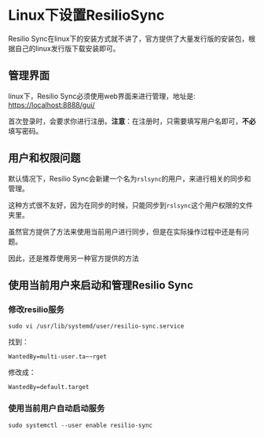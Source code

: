 # Linux下设置ResilioSync

Resilio Sync在linux下的安装方式就不讲了，官方提供了大量发行版的安装包，根据自己的linux发行版下载安装即可。

## 管理界面

linux下，Resilio Sync必须使用web界面来进行管理，地址是: <https://localhost:8888/gui/>

首次登录时，会要求你进行注册。**注意**：在注册时，只需要填写用户名即可，**不必**填写密码。

## 用户和权限问题

默认情况下，Resilio Sync会新建一个名为`rslsync`的用户，来进行相关的同步和管理。

这种方式很不友好，因为在同步的时候，只能同步到`rslsync`这个用户权限的文件夹里。

虽然官方提供了方法来使用当前用户进行同步，但是在实际操作过程中还是有问题。

因此，还是推荐使用另一种官方提供的方法

## 使用当前用户来启动和管理Resilio Sync

### 修改resilio服务

```
sudo vi /usr/lib/systemd/user/resilio-sync.service 
```

找到：

```
WantedBy=multi-user.ta~~rget
```

修改成：

```
WantedBy=default.target
```

### 使用当前用户自动启动服务

```
sudo systemctl --user enable resilio-sync
```


